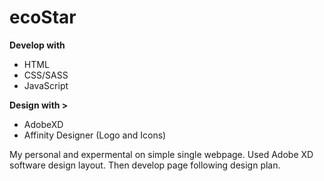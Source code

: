 # ecoStar

<b>Develop with </b>
- HTML
- CSS/SASS
- JavaScript

<b>Design with ></b>
- AdobeXD
- Affinity Designer (Logo and Icons)

My personal and expermental on simple single webpage. Used Adobe XD software design layout. Then develop page following design plan.

